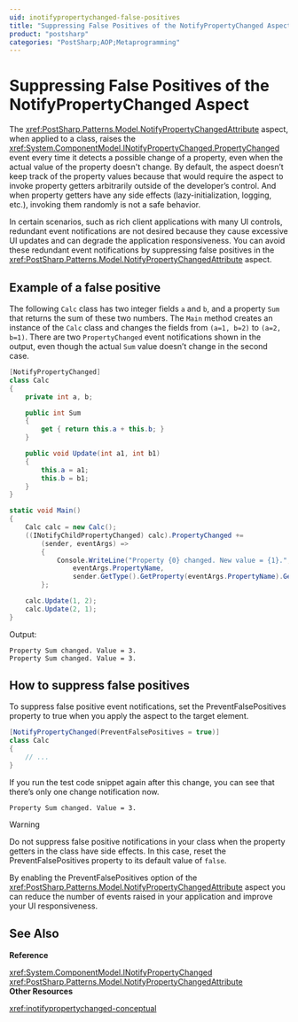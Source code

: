 ```yaml
---
uid: inotifypropertychanged-false-positives
title: "Suppressing False Positives of the NotifyPropertyChanged Aspect"
product: "postsharp"
categories: "PostSharp;AOP;Metaprogramming"
---
```

# Suppressing False Positives of the NotifyPropertyChanged Aspect

The <xref:PostSharp.Patterns.Model.NotifyPropertyChangedAttribute> aspect, when applied to a class, raises the <xref:System.ComponentModel.INotifyPropertyChanged.PropertyChanged> event every time it detects a possible change of a property, even when the actual value of the property doesn't change. By default, the aspect doesn’t keep track of the property values because that would require the aspect to invoke property getters arbitrarily outside of the developer’s control. And when property getters have any side effects (lazy-initialization, logging, etc.), invoking them randomly is not a safe behavior. 

In certain scenarios, such as rich client applications with many UI controls, redundant event notifications are not desired because they cause excessive UI updates and can degrade the application responsiveness. You can avoid these redundant event notifications by suppressing false positives in the <xref:PostSharp.Patterns.Model.NotifyPropertyChangedAttribute> aspect. 


## Example of a false positive

The following `Calc` class has two integer fields `a` and `b`, and a property `Sum` that returns the sum of these two numbers. The `Main` method creates an instance of the `Calc` class and changes the fields from `(a=1, b=2)` to `(a=2, b=1)`. There are two `PropertyChanged` event notifications shown in the output, even though the actual `Sum` value doesn’t change in the second case. 

```csharp
[NotifyPropertyChanged]
class Calc
{
    private int a, b;

    public int Sum
    {
        get { return this.a + this.b; }
    }

    public void Update(int a1, int b1)
    {
        this.a = a1;
        this.b = b1;
    }
}

static void Main()
{
    Calc calc = new Calc();
    ((INotifyChildPropertyChanged) calc).PropertyChanged +=
        (sender, eventArgs) =>
        {
            Console.WriteLine("Property {0} changed. New value = {1}.",
                eventArgs.PropertyName,
                sender.GetType().GetProperty(eventArgs.PropertyName).GetValue(sender));
        };

    calc.Update(1, 2);
    calc.Update(2, 1);
}
```

Output:

```none
Property Sum changed. Value = 3.
Property Sum changed. Value = 3.
```


## How to suppress false positives

To suppress false positive event notifications, set the PreventFalsePositives property to true when you apply the aspect to the target element.

```csharp
[NotifyPropertyChanged(PreventFalsePositives = true)]
class Calc
{
    // ...
}
```

If you run the test code snippet again after this change, you can see that there’s only one change notification now.

```none
Property Sum changed. Value = 3.
```

> [!WARNING]
> Do not suppress false positive notifications in your class when the property getters in the class have side effects. In this case, reset the PreventFalsePositives property to its default value of `false`. 

By enabling the PreventFalsePositives option of the <xref:PostSharp.Patterns.Model.NotifyPropertyChangedAttribute> aspect you can reduce the number of events raised in your application and improve your UI responsiveness. 

## See Also

**Reference**

<xref:System.ComponentModel.INotifyPropertyChanged>
<br><xref:PostSharp.Patterns.Model.NotifyPropertyChangedAttribute>
<br>**Other Resources**

<xref:inotifypropertychanged-conceptual>
<br>
